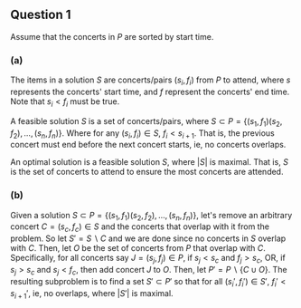 ## Question 1

Assume that the concerts in $P$ are sorted by start time.

### (a)

The items in a solution $S$ are concerts/pairs $(s_i, f_i)$ from $P$ to attend, where $s$ represents the concerts' start time, and $f$ represent the concerts' end time. Note that $s_i < f_i$ must be true.

A feasible solution $S$ is a set of concerts/pairs, where $S \subset P = \{ (s_1, f_1)(s_2, f_2),..., (s_n, f_n) \}$. Where for any $(s_i, f_i) \in S$, $f_i < s_{i+1}$. That is, the previous concert must end before the next concert starts, ie, no concerts overlaps.

An optimal solution is a feasible solution $S$, where $|S|$ is maximal. That is, $S$ is the set of concerts to attend to ensure the most concerts are attended.

### (b)

Given a solution $S \subset P = \{ (s_1, f_1)(s_2, f_2),..., (s_n, f_n) \}$, let's remove an arbitrary concert $C = (s_c, f_c) \in S$ and the concerts that overlap with it from the problem. So let $S \prime = S \backslash C$ and we are done since no concerts in $S$ overlap with $C$. Then, let $O$ be the set of concerts from $P$ that overlap with $C$. Specifically, for all concerts say $J = (s_j, f_j) \in P$, if $s_j < s_c$ and $f_j > s_c$, OR, if $s_j > s_c$ and $s_j < f_c$, then add concert $J$ to $O$. Then, let $P \prime = P \backslash \{ C \cup O \}$. The resulting subproblem is to find a set $S \prime \subset P \prime$ so that for all $(s_i \prime, f_i \prime) \in S \prime$, $f_i \prime < s_{i+1} \prime$, ie, no overlaps, where $|S \prime|$ is maximal.
